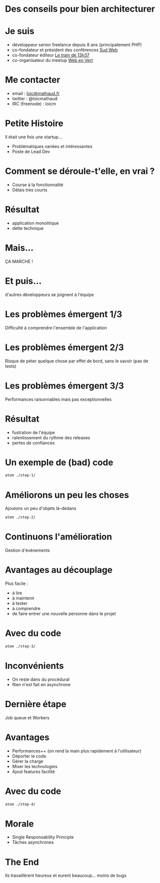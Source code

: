 # Des conseils pour bien architecturer

# Je suis

- développeur senior freelance depuis 8 ans (principalement PHP)
- co-fondateur et président des conférences [Sud Web](http://sudweb.fr)
- co-fondateur éditeur [Le train de 13h37](http://letrainde13h37.fr)
- co-organisateur du meetup [Web en Vert](http://webenvert.fr)

# Me contacter

- email : loic@mathaud.fr
- twitter : @loicmathaud
- IRC (freenode) : loicm

# Petite Histoire

Il était une fois une startup…

- Problématiques variées et intéressantes
- Poste de Lead Dev

# Comment se déroule-t'elle, en vrai ?

- Course à la fonctionnalité
- Délais très courts

# Résultat

- application monolitique
- dette technique

# Mais…

ÇA MARCHE !

# Et puis…

d'autres développeurs se joignent à l'équipe

# Les problèmes émergent 1/3

Difficulté à comprendre l'ensemble de l'application

# Les problèmes émergent 2/3

Risque de péter quelque chose par effet de bord, sans le savoir (pas de tests)

# Les problèmes émergent 3/3

Performances raisonnables mais pas exceptionnelles

# Résultat

- fustration de l'équipe
- ralentissement du rythme des releases
- pertes de confiances

# Un exemple de (bad) code

```bash
atom ./step-1/
```

# Améliorons un peu les choses

Ajoutons un peu d'objets là-dedans

```bash
atom ./step-2/
```

# Continuons l'amélioration

Gestion d'évènements

# Avantages au découplage

Plus facile :

- à lire
- à maintenir
- à tester
- à comprendre
- de faire entrer une nouvelle personne dans le projet

# Avec du code

```bash
atom ./step-3/
```
# Inconvénients

- On reste dans du procédural
- Rien n'est fait en asynchrone

# Dernière étape

Job queue et Workers

# Avantages

- Performances++ (on rend la main plus rapidement à l'utilisateur)
- Déporter le code
- Gérer la charge
- Mixer les technologies
- Ajout features facilité

# Avec du code

```bash
atom ./step-4/
```

# Morale

- Single Responsability Principle
- Tâches asynchrones

# The End

Ils travaillèrent heureux et eurent beaucoup… moins de bugs